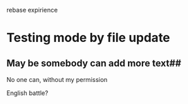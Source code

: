 rebase expirience 


#  Testing mode by file update #

## May be somebody can add more text##


No one can, without my permission 

English battle?
